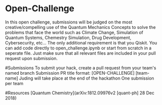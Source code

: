 # Open-Challenge
In this open challenge, submissions will be judged on the most creative/compelling use of the Quantum Mechanics Concepts to solve the problems that face the world such as Climate Change, Simulation of Quantum Systems, Chemestry Simulation, Drug Development, Cybersecurity, etc... The only additional requirement is that you Qiskit. You can add code directly to open_challenge.ipynb or start from scratch in a seperate file. Just make sure that all relevant files are included in your pull request upon submission.

#Submissions
To submit your hack, create a pull request from your team's named branch
Submission PR title format: [OPEN-CHALLENGE] [team-name]
Juding will take place at the end of the hackathon
One submission per team

#Resources
[Quantum Chemistry](arXiv:1812.09976v2 [quant-ph] 28 Dec 2018)
